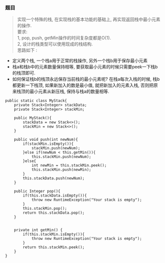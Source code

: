 ### 题目
> 实现一个特殊的栈, 在实现栈的基本功能的基础上, 再实现返回栈中最小元素的操作.  
要求:  
1, pop, push, getMin操作的时间复杂度都是O(1).  
2, 设计的栈类型可以使用现成的栈结构.  
思路如下 : 

- 定义两个栈, 一个栈a用于正常的栈操作, 另外一个栈b用于保存最小元素
- 栈a和栈b中的元素数量保持相等, 要获取最小元素的时候只需要peek一下栈b的栈顶即可.
- 如何保证栈b的栈顶永远保存当前栈的最小元素呢?  在栈a每次入栈的时候, 栈b都更新一下栈顶, 如果新加入的数是最小值, 就把新加入的元素入栈, 否则把原来栈顶的最小元素从新压栈, 保持与栈a的数量相等.

```
public static class MyStack{
    private Stack<Integer> stackData;
    private Stack<Integer> stackMin;

    public MyStack(){
        stackData = new Stack<>();
        stackMin = new Stack<>();
    }

    public void push(int newNum){
        if(stackMin.isEmpty()){
            stackMin.push(newNum);
        }else if(newNum < this.getMin()){
            this.stackMin.push(newNum);
        }else{
            int newMin = this.stackMin.peek();
            this.stackMin.push(newMin);
        }
        this.stackData.push(newNum);
    }

    public Integer pop(){
        if(this.stackData.isEmpty()){
            throw new RuntimeException("Your stack is empty");
        }
        this.stackMin.pop();
        return this.stackData.pop();
    }


    private int getMin() {
        if(this.stackMin.isEmpty()){
            throw new RuntimeException("Your stack is empty");
        }
        return this.stackMin.peek();
    }
}
```